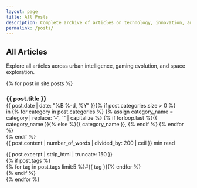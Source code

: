 ```yaml
---
layout: page
title: All Posts
description: Complete archive of articles on technology, innovation, and society
permalink: /posts/
---
```


## All Articles

Explore all articles across urban intelligence, gaming evolution, and space exploration.

<div class="posts-archive">
  {% for post in site.posts %}
  <article class="post-preview">
    <h3><a href="{{ post.url | relative_url }}">{{ post.title }}</a></h3>
    <div class="post-meta">
      <time datetime="{{ post.date | date_to_xmlschema }}">{{ post.date | date: "%B %-d, %Y" }}</time>
      {% if post.categories.size > 0 %}
      <span>in 
        {% for category in post.categories %}
          {% assign category_name = category | replace: '-', ' ' | capitalize %}
          {% if forloop.last %}{{ category_name }}{% else %}{{ category_name }}, {% endif %}
        {% endfor %}
      </span>
      {% endif %}
      <span>{{ post.content | number_of_words | divided_by: 200 | ceil }} min read</span>
    </div>
    <p>{{ post.excerpt | strip_html | truncate: 150 }}</p>
    {% if post.tags %}
    <div class="post-tags">
      {% for tag in post.tags limit:5 %}
        <span class="tag">#{{ tag }}</span>
      {% endfor %}
    </div>
    {% endif %}
  </article>
  {% endfor %}
</div>

<style>
  .posts-archive {
    margin-top: var(--space-8);
  }
  
  .post-preview {
    border-bottom: 1px solid var(--color-border);
    padding-bottom: var(--space-6);
    margin-bottom: var(--space-8);
  }
  
  .post-preview:last-child {
    border-bottom: none;
    margin-bottom: 0;
  }
  
  .post-preview h3 {
    margin-bottom: var(--space-3);
  }
  
  .post-preview h3 a {
    color: var(--color-text-primary);
    text-decoration: none;
  }
  
  .post-preview h3 a:hover {
    color: var(--color-primary);
  }
  
  .post-preview .post-meta {
    display: flex;
    gap: var(--space-4);
    flex-wrap: wrap;
    color: var(--color-text-muted);
    font-size: var(--text-sm);
    margin-bottom: var(--space-4);
  }
  
  .post-preview p {
    color: var(--color-text-secondary);
    margin-bottom: var(--space-4);
  }
  
  .post-tags {
    display: flex;
    gap: var(--space-2);
    flex-wrap: wrap;
  }
</style>

